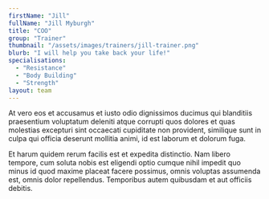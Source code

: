 ```yaml
---
firstName: "Jill"
fullName: "Jill Myburgh"
title: "COO"
group: "Trainer"
thumbnail: "/assets/images/trainers/jill-trainer.png"
blurb: "I will help you take back your life!"
specialisations:
  - "Resistance"
  - "Body Building"
  - "Strength"
layout: team
---
```



At vero eos et accusamus et iusto odio dignissimos ducimus qui blanditiis praesentium voluptatum deleniti atque corrupti quos dolores et quas molestias excepturi sint occaecati cupiditate non provident, similique sunt in culpa qui officia deserunt mollitia animi, id est laborum et dolorum fuga.

Et harum quidem rerum facilis est et expedita distinctio. Nam libero tempore, cum soluta nobis est eligendi optio cumque nihil impedit quo minus id quod maxime placeat facere possimus, omnis voluptas assumenda est, omnis dolor repellendus. Temporibus autem quibusdam et aut officiis debitis.